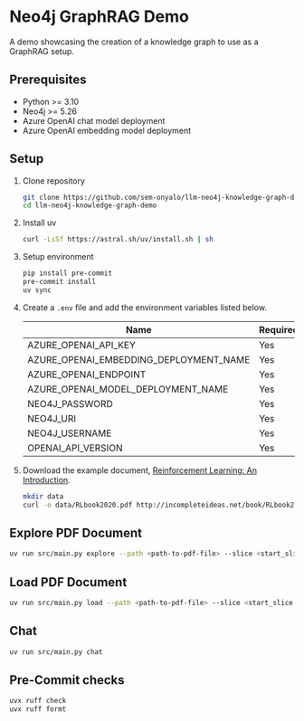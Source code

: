 # Neo4j GraphRAG Demo

A demo showcasing the creation of a knowledge graph to use as a GraphRAG setup.

## Prerequisites

* Python >= 3.10
* Neo4j >= 5.26
* Azure OpenAI chat model deployment
* Azure OpenAI embedding model deployment

## Setup

1. Clone repository
    ```bash
    git clone https://github.com/sem-onyalo/llm-neo4j-knowledge-graph-demo.git
    cd llm-neo4j-knowledge-graph-demo
    ```

1. Install uv
    ```bash
    curl -LsSf https://astral.sh/uv/install.sh | sh
    ```

1. Setup environment
    ```bash
    pip install pre-commit
    pre-commit install
    uv sync
    ```

1. Create a `.env` file and add the environment variables listed below.

    | Name | Required |
    | ---- | -------- |
    | AZURE_OPENAI_API_KEY | Yes |
    | AZURE_OPENAI_EMBEDDING_DEPLOYMENT_NAME | Yes |
    | AZURE_OPENAI_ENDPOINT | Yes |
    | AZURE_OPENAI_MODEL_DEPLOYMENT_NAME | Yes |
    | NEO4J_PASSWORD | Yes |
    | NEO4J_URI | Yes |
    | NEO4J_USERNAME | Yes |
    | OPENAI_API_VERSION | Yes |

1. Download the example document, [Reinforcement Learning: An Introduction](http://incompleteideas.net/book/the-book.html).

    ```bash
    mkdir data
    curl -o data/RLbook2020.pdf http://incompleteideas.net/book/RLbook2020.pdf
    ```

## Explore PDF Document

```bash
uv run src/main.py explore --path <path-to-pdf-file> --slice <start_slice:end_slice>
```

## Load PDF Document

```bash
uv run src/main.py load --path <path-to-pdf-file> --slice <start_slice:end_slice>
```

## Chat
```bash
uv run src/main.py chat
```

## Pre-Commit checks
```bash
uvx ruff check
uvx ruff formt
```